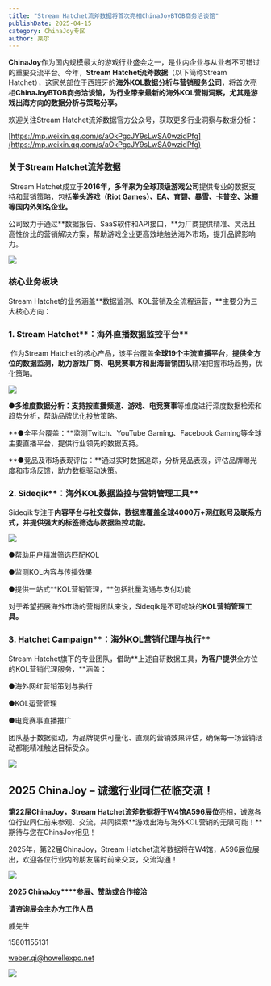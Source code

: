 ```yaml
---
title: "Stream Hatchet流斧数据将首次亮相ChinaJoyBTOB商务洽谈馆"
publishDate: 2025-04-15
category: ChinaJoy专区
author: 莱尔
---
```


**ChinaJoy**作为国内规模最大的游戏行业盛会之一，是业内企业与从业者不可错过的重要交流平台。今年，**Stream Hatchet流斧数据**（以下简称Stream Hatchet），这家总部位于西班牙的**海外KOL数据分析与营销服务公司**，将首次亮相**ChinaJoyBTOB商务洽谈馆，**为行业带来**最新的海外KOL营销洞察，**尤其是**游戏出海方向的数据分析与策略分享。**

欢迎关注Stream Hatchet流斧数据官方公众号，获取更多行业洞察与数据分析：

[https://mp.weixin.qq.com/s/aOkPgcJY9sLwSA0wzidPfg](https://mp.weixin.qq.com/s/aOkPgcJY9sLwSA0wzidPfg)

### **关于Stream Hatchet流斧数据**

 Stream Hatchet成立于**2016年，**多年来为**全球顶级游戏公司**提供专业的数据支持和营销策略，包括**拳头游戏（Riot Games）、EA、育碧、暴雪、卡普空、沐瞳等国内外知名企业。**

公司致力于通过**数据报告、SaaS软件和API接口，**为厂商提供精准、灵活且高性价比的营销解决方案，帮助游戏企业更高效地触达海外市场，提升品牌影响力。

![](https://ec-net-1251389766.cos.ap-shanghai.myqcloud.com/wp-content/uploads/2025/04/20250415111809670.jpeg)

### 核心业务板块

Stream Hatchet的业务涵盖**数据监测、KOL营销及全流程运营，**主要分为三大核心方向：

### **1\. Stream Hatchet****：海外直播数据监控平台**

 作为Stream Hatchet的核心产品，该平台覆盖**全球19个主流直播平台，**提供全方位的数据监测，助力**游戏厂商、电竞赛事方和出海营销团队**精准把握市场趋势，优化策略。

![](https://ec-net-1251389766.cos.ap-shanghai.myqcloud.com/wp-content/uploads/2025/04/20250415111812426.jpg)

**●多维度数据分析：**支持按**直播频道、游戏、电竞赛事**等维度进行深度数据检索和趋势分析，帮助品牌优化投放策略。

**●全平台覆盖：**监测Twitch、YouTube Gaming、Facebook Gaming等全球主要直播平台，提供行业领先的数据支持。

**●竞品及市场表现评估：**通过实时数据追踪，分析竞品表现，评估品牌曝光度和市场反馈，助力数据驱动决策。

### **2\. Sideqik****：海外KOL数据监控与营销管理工具**

Sideqik专注于**内容平台与社交媒体，**数据库覆盖**全球4000万+网红账号及联系方式，**并提供强大的**标签筛选与数据监控功能。**

![](https://ec-net-1251389766.cos.ap-shanghai.myqcloud.com/wp-content/uploads/2025/04/20250415111811989.jpg)

●帮助用户精准筛选匹配KOL

●监测KOL内容与传播效果

●提供一站式**KOL营销管理，**包括批量沟通与支付功能

对于希望拓展海外市场的营销团队来说，Sideqik是不可或缺的**KOL营销管理工具。**

### **3\. Hatchet Campaign****：海外KOL营销代理与执行**

Stream Hatchet旗下的专业团队，借助**上述自研数据工具，**为客户提供**全方位的KOL营销代理服务，**涵盖：

●海外网红营销策划与执行

●KOL运营管理

●电竞赛事直播推广

团队基于数据驱动，为品牌提供可量化、直观的营销效果评估，确保每一场营销活动都能精准触达目标受众。

![](https://ec-net-1251389766.cos.ap-shanghai.myqcloud.com/wp-content/uploads/2025/04/20250415111807600.jpg)

## **2025 ChinaJoy** **– 诚邀行业同仁莅临交流！**

**第22届ChinaJoy，**Stream Hatchet流斧数据将于**W4馆A596展位**亮相，诚邀各位行业同仁前来参观、交流，共同探索**游戏出海与海外KOL营销的无限可能！**期待与您在ChinaJoy相见！

2025年，第22届ChinaJoy，Stream Hatchet流斧数据将在W4馆，A596展位展出，欢迎各位行业内的朋友届时前来交友，交流沟通！

![](https://ec-net-1251389766.cos.ap-shanghai.myqcloud.com/wp-content/uploads/2025/04/20250415111836417.png)

**2025 ChinaJoy****参展、赞助或合作接洽**

**请咨询展会主办方工作人员**

戚先生

15801155131

[weber.qi@howellexpo.net](mailto:weber.qi@howellexpo.net)

![](https://ec-net-1251389766.cos.ap-shanghai.myqcloud.com/wp-content/uploads/2025/04/20250415111833538.png)
